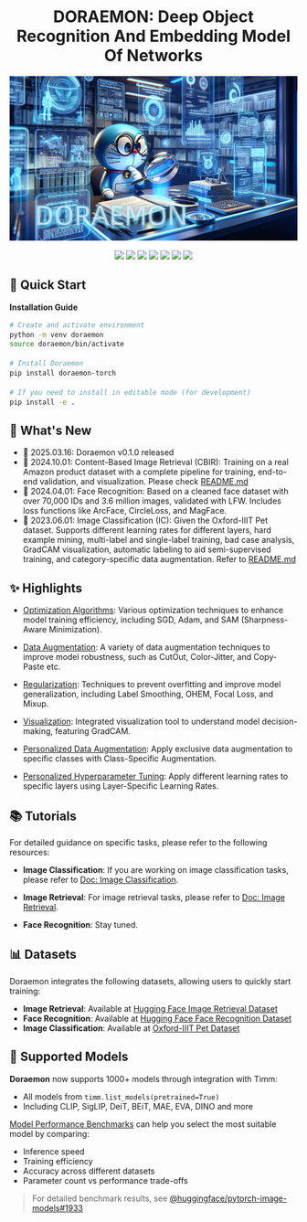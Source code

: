 # <div align="center">DORAEMON: Deep Object Recognition And Embedding Model Of Networks</div>

<p align="center">
<img src="./misc/doraemon.jpg">
</p>

<p align="center">
<img src="https://img.shields.io/badge/doraemon-0.0.4a0-brightgreen.svg">
<img src="https://img.shields.io/badge/python-3.10-blue.svg">
<img src="https://img.shields.io/badge/pytorch-2.0+-orange.svg">
<img src="https://img.shields.io/badge/torchmetrics-0.11.4-green.svg">
<img src="https://img.shields.io/badge/timm-0.9.16-red.svg">
<img src="https://img.shields.io/badge/opencv-4.7.0-lightgrey.svg">
<a href="LICENSE"><img src="https://img.shields.io/badge/license-MIT-blue.svg"></a>
</p>

## 🚀 Quick Start

<summary><b>Installation Guide</b></summary>

```bash
# Create and activate environment
python -m venv doraemon
source doraemon/bin/activate

# Install Doraemon
pip install doraemon-torch

# If you need to install in editable mode (for development)
pip install -e .
```

## 📢 What's New

- 🎁 2025.03.16: Doraemon v0.1.0 released
- 🎁 2024.10.01: Content-Based Image Retrieval (CBIR): Training on a real Amazon product dataset with a complete pipeline for training, end-to-end validation, and visualization. Please check [README.md](doraemon/models/representation/README_CBIR.md)
- 🎁 2024.04.01: Face Recognition: Based on a cleaned face dataset with over 70,000 IDs and 3.6 million images, validated with LFW. Includes loss functions like ArcFace, CircleLoss, and MagFace.
- 🎁 2023.06.01: Image Classification (IC): Given the Oxford-IIIT Pet dataset. Supports different learning rates for different layers, hard example mining, multi-label and single-label training, bad case analysis, GradCAM visualization, automatic labeling to aid semi-supervised training, and category-specific data augmentation. Refer to [README.md](doraemon/models/classifier/README.md)

## ✨ Highlights
- [Optimization Algorithms](doraemon/engine/optimizer.py): Various optimization techniques to enhance model training efficiency, including SGD, Adam, and SAM (Sharpness-Aware Minimization).

- [Data Augmentation](doraemon/dataset/transforms.py): A variety of data augmentation techniques to improve model robustness, such as CutOut, Color-Jitter, and Copy-Paste etc.

- [Regularization](doraemon/engine/optimizer.py): Techniques to prevent overfitting and improve model generalization, including Label Smoothing, OHEM, Focal Loss, and Mixup.

- [Visualization](doraemon/utils/cam.py): Integrated visualization tool to understand model decision-making, featuring GradCAM.

- [Personalized Data Augmentation](doraemon/built/class_augmenter.py): Apply exclusive data augmentation to specific classes with Class-Specific Augmentation.

- [Personalized Hyperparameter Tuning](doraemon/built/layer_optimizer.py): Apply different learning rates to specific layers using Layer-Specific Learning Rates.


## 📚 Tutorials

For detailed guidance on specific tasks, please refer to the following resources:

- **Image Classification**: If you are working on image classification tasks, please refer to [Doc: Image Classification](doraemon/models/classifier/README.md).

- **Image Retrieval**: For image retrieval tasks, please refer to [Doc: Image Retrieval](doraemon/models/representation/README_CBIR.md).

- **Face Recognition**: Stay tuned.

## 📊 Datasets

Doraemon integrates the following datasets, allowing users to quickly start training:

- **Image Retrieval**: Available at [Hugging Face Image Retrieval Dataset](https://huggingface.co/datasets/wuji3/image-retrieval)
- **Face Recognition**: Available at [Hugging Face Face Recognition Dataset](https://huggingface.co/datasets/wuji3/face-recognition)
- **Image Classification**: Available at [Oxford-IIIT Pet Dataset](https://huggingface.co/datasets/wuji3/oxford-iiit-pet)

## 🧩 Supported Models
 
**Doraemon** now supports 1000+ models through integration with Timm:
 
- All models from `timm.list_models(pretrained=True)`
- Including CLIP, SigLIP, DeiT, BEiT, MAE, EVA, DINO and more

[Model Performance Benchmarks](https://github.com/huggingface/pytorch-image-models/tree/main/results) can help you select the most suitable model by comparing:
- Inference speed
- Training efficiency 
- Accuracy across different datasets
- Parameter count vs performance trade-offs

> For detailed benchmark results, see [@huggingface/pytorch-image-models#1933](https://github.com/huggingface/pytorch-image-models/issues/1933)
